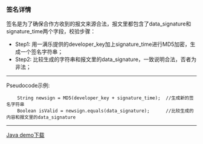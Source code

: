 ### 签名详情 

 签名是为了确保合作方收到的报文来源合法，报文里都包含了data_signature和signature_time两个字段，校验步骤：  
 *  Step1: 用一满乐提供的developer_key加上signature_time进行MD5加密，生成一个签名字符串；
 *  Step2: 比较生成的字符串和报文里的data_signature，一致说明合法，否者为非法；
 
---

 Pseudocode示例:
 ```
     String newsign = MD5(developer_key + signature_time);  //生成新的签名字符串
     Boolean isValid = newsign.equals(data_signature);      //比较生成的内容和报文里的data_signature
```

---

<a href=''>Java demo下载</a>
